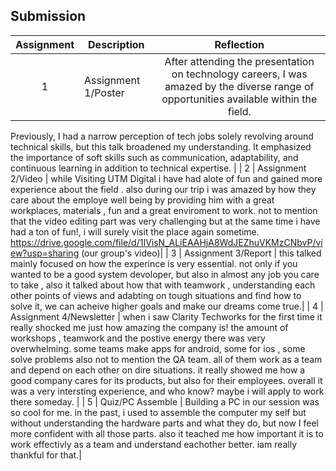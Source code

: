 ## Submission
| Assignment | Description  | Reflection |
| :-----: |  ------ | :-----: |
| 1 | Assignment 1/Poster | After attending the presentation on technology careers, I was amazed by the diverse range of opportunities available within the field.
Previously, I had a narrow perception of tech jobs solely revolving around technical skills, but this talk broadened my understanding.
It emphasized the importance of soft skills such as communication, adaptability, and continuous learning in addition to technical expertise. |
| 2 | Assignment 2/Video | while Visiting UTM Digital i have had alote of fun and gained more experience about the field .
also during our trip i was amazed by how they care about the employe well being by providing him with a great workplaces, materials , fun and a great enviroment to work.
not to mention that the video editing part was very challenging but at the same time i have had a ton of fun!, i will surely visit the place again sometime.   https://drive.google.com/file/d/1IVisN_ALiEAAHjA8WdJEZhuVKMzCNbvP/view?usp=sharing        (our group's video)|
| 3 | Assignment 3/Report | this talked mainly focused on how the experince is very essential. not only if you wanted to be a good system devoloper, but also in almost any job you care to take , also it talked about how that with teamwork , understanding each other points of views and adabting on tough situations and find how to solve it, we can acheive higher goals and make our dreams come true.|
| 4 | Assignment 4/Newsletter | when i saw Clarity Techworks for the first time it really shocked me just how amazing the company is! the amount of workshops , teamwork and the postive energy there was very overwhelming.
some teams make apps for android, some for ios , some solve problems also not to mention the QA team.
all of them work as a team and depend on each other on dire situations. it really showed me how a good company cares for its products, but also for their employees. overall it was a very intersting experience, and who know? maybe i will apply to work there someday. |
| 5 | Quiz/PC Assemble | Building a PC in our session was so cool for me. 
in the past, i used to assemble the computer my self but without understanding the hardware parts and what they do, but now I feel more confident with all those parts.
also it teached me how important it is to work effectivly as a team and understand eachother better. iam really thankful for that.|
